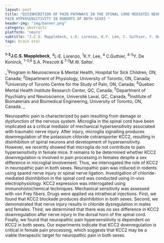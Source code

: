 ```yaml
---
layout: post
title: "DISINHIBITION OF PAIN PATHWAYS IN THE SPINAL CORD MEDIATES NEUROPATHIC
PAIN HYPERSENSITIVITY IN RODENTS OF BOTH SEXES "
header-img: "img/banner.png"
category: abstracts
platform: 'neuro'
subtitle: "J.C.S. Mapplebeck, L-E. Lorenzo, K.Y. Lee, C. Guthier, Y. De Koninck, S.A. Prescott & M.W. Salter"
tags: brain oral
---
```

**<sup>1-3</sup>J.C.S. Mapplebeck**, <sup>4</sup>L-E. Lorenzo, <sup>1</sup>K.Y. Lee, <sup>4</sup> C.Guthier, <sup>4-5</sup>Y. De Koninck, <sup>1-3,6</sup> S.A. Prescott & <sup>1-3</sup>M.W. Salter.

_<sup>1</sup>Program in Neuroscience & Mental Health, Hospital for Sick Children,
ON, Canada; <sup>2</sup>Department of Physiology, University of Toronto, ON,
Canada; <sup>3</sup>University of Toronto Centre for the Study of Pain, ON,
Canada; <sup>4</sup>Quebec Mental Health Institute Research Center, QC, Canada;
<sup>5</sup>Department of Psychiatry and Neuroscience, Université Laval, QC,
Canada, <sup>6</sup>Institute of Biomaterials and Biomedical Engineering,
University of Toronto, ON, Canada. _

Neuropathic pain is characterized by pain resulting from damage or
dysfunction of the nervous system. Microglia in the spinal cord have
been implicated as a critical mediator of mechanical hypersensitivity
associated with traumatic nerve injury. After injury, microglia
signalling produces downregulation of the potassium chloride
cotransporter KCC2, resulting in disinhibition of spinal neurons and
development of hypersensitivity. However, we recently showed that
microglia do not contribute to pain hypersensitivity in female mice. It
remains to be determined whether KCC2 downregulation is involved in pain
processing in females despite a sex difference in microglial
involvement. Thus, we interrogated the role of KCC2 in neuropathic pain
in both sexes. Neuropathic pain was induced in rodents using spared
nerve injury or spinal nerve ligation. Investigation of
chloride-mediated disinhibition in the spinal cord was conducted using
in-vivo electrophysiology. KCC2 expression was interrogated using
immunohistochemical techniques. Mechanical sensitivity was assessed with
von Frey fibers. Drugs were applied via intrathecal injections. First,
we found that KCC2 blockade produces disinhibition in both sexes.
Second, we demonstrated that nerve injury results in chloride
dysregulation in males and females. Third, we determined that there was
no sex difference in KCC2 downregulation after nerve injury in the
dorsal horn of the spinal cord. Finally, we found that neuropathic pain
hypersensitivity is dependent on KCC2 in both sexes. Our experiments
indicate that KCC2 downregulation is critical in female pain processing,
which suggests that KCC2 may be a viable therapeutic target for
neuropathic pain in both sexes.
